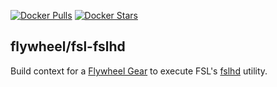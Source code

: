 [![Docker Pulls](https://img.shields.io/docker/pulls/flywheel/fsl-fslhd.svg)](https://hub.docker.com/r/flywheel/fsl-fslhd/)
[![Docker Stars](https://img.shields.io/docker/stars/flywheel/fsl-fslhd.svg)](https://hub.docker.com/r/flywheel/fsl-fslhd/)

## flywheel/fsl-fslhd

Build context for a [Flywheel Gear](https://github.com/flywheel-io/gears/tree/master/spec) to execute FSL's [fslhd](https://fsl.fmrib.ox.ac.uk/fsl/fslwiki/Fslutils) utility.
